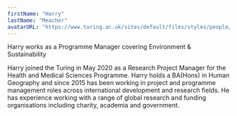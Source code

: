 ```yaml
---
firstName: "Harry"
lastName: "Meacher"
avatarURL: "https://www.turing.ac.uk/sites/default/files/styles/people/public/2023-09/harry-meacher.jpg?itok=M7qyUBxz"
---
```


Harry works as a Programme Manager covering Environment & Sustainability

Harry joined the Turing in May 2020 as a Research Project Manager for the Health and Medical Sciences Programme. Harry holds a BA(Hons) in Human Geography and since 2015 has been working in project and programme management roles across international development and research fields. He has experience working with a range of global research and funding organisations including charity, academia and government.
